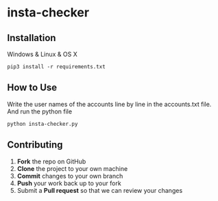# insta-checker
## Installation

Windows & Linux & OS X

```
pip3 install -r requirements.txt
```

## How to Use

Write the user names of the accounts line by line in the accounts.txt file. And run the python file
```
python insta-checker.py
```

## Contributing

1. **Fork** the repo on GitHub
2. **Clone** the project to your own machine
3. **Commit** changes to your own branch
4. **Push** your work back up to your fork
5. Submit a **Pull request** so that we can review your changes
